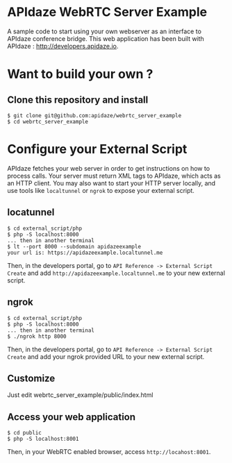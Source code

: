 # APIdaze WebRTC Server Example

A sample code to start using your own webserver as an interface to APIdaze conference bridge. This web application has been built with APIdaze : http://developers.apidaze.io.

# Want to build your own ?

## Clone this repository and install
	$ git clone git@github.com:apidaze/webrtc_server_example
	$ cd webrtc_server_example

# Configure your External Script

APIdaze fetches your web server in order to get instructions on how to process calls. Your server must return XML tags to APIdaze, which acts as an HTTP client. You may also want to start your HTTP server locally, and use tools like `localtunnel` or `ngrok` to expose your external script.

## locatunnel
	$ cd external_script/php
	$ php -S localhost:8000
	... then in another terminal
	$ lt --port 8000 --subdomain apidazeexample
	your url is: https://apidazeexample.localtunnel.me

Then, in the developers portal, go to `API Reference -> External Script Create` and add `http://apidazeexample.localtunnel.me` to your new external script.

## ngrok
	$ cd external_script/php
	$ php -S localhost:8000
	... then in another terminal
	$ ./ngrok http 8000
	
Then, in the developers portal, go to `API Reference -> External Script Create` and add your ngrok provided URL to your new external script.

## Customize

Just edit webrtc_server_example/public/index.html

## Access your web application

	$ cd public
	$ php -S localhost:8001

Then, in your WebRTC enabled browser, access `http://locahost:8001`.
